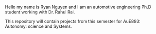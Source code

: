 Hello my name is Ryan Nguyen and I am an automotive engineering Ph.D student working with Dr. 
Rahul Rai.

This repository will contain projects from this semester for AuE893: Autonomy: science and Systems.
